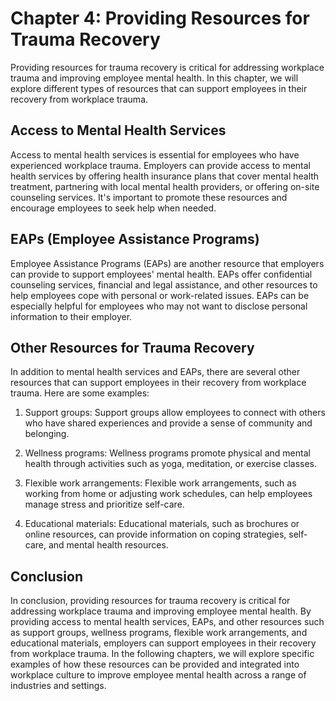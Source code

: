 Chapter 4: Providing Resources for Trauma Recovery
==================================================

Providing resources for trauma recovery is critical for addressing workplace trauma and improving employee mental health. In this chapter, we will explore different types of resources that can support employees in their recovery from workplace trauma.

Access to Mental Health Services
--------------------------------

Access to mental health services is essential for employees who have experienced workplace trauma. Employers can provide access to mental health services by offering health insurance plans that cover mental health treatment, partnering with local mental health providers, or offering on-site counseling services. It's important to promote these resources and encourage employees to seek help when needed.

EAPs (Employee Assistance Programs)
-----------------------------------

Employee Assistance Programs (EAPs) are another resource that employers can provide to support employees' mental health. EAPs offer confidential counseling services, financial and legal assistance, and other resources to help employees cope with personal or work-related issues. EAPs can be especially helpful for employees who may not want to disclose personal information to their employer.

Other Resources for Trauma Recovery
-----------------------------------

In addition to mental health services and EAPs, there are several other resources that can support employees in their recovery from workplace trauma. Here are some examples:

1. Support groups: Support groups allow employees to connect with others who have shared experiences and provide a sense of community and belonging.

2. Wellness programs: Wellness programs promote physical and mental health through activities such as yoga, meditation, or exercise classes.

3. Flexible work arrangements: Flexible work arrangements, such as working from home or adjusting work schedules, can help employees manage stress and prioritize self-care.

4. Educational materials: Educational materials, such as brochures or online resources, can provide information on coping strategies, self-care, and mental health resources.

Conclusion
----------

In conclusion, providing resources for trauma recovery is critical for addressing workplace trauma and improving employee mental health. By providing access to mental health services, EAPs, and other resources such as support groups, wellness programs, flexible work arrangements, and educational materials, employers can support employees in their recovery from workplace trauma. In the following chapters, we will explore specific examples of how these resources can be provided and integrated into workplace culture to improve employee mental health across a range of industries and settings.


